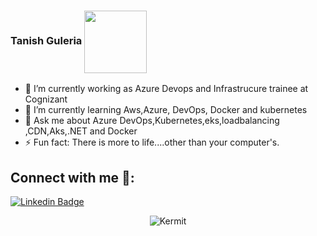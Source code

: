 
### Tanish Guleria <img align="center" src="https://media.giphy.com/media/xUPGcpMkPDfVUbZg52/giphy.gif" width="100">


- 🔭 I’m currently working as Azure Devops and Infrastrucure trainee at Cognizant
- 🌱 I’m currently learning Aws,Azure, DevOps, Docker and kubernetes
- 💬 Ask me about Azure DevOps,Kubernetes,eks,loadbalancing ,CDN,Aks,.NET and Docker
- ⚡ Fun fact: There is more to life....other than your computer's. 


## Connect with me 🔗:
[![Linkedin Badge](https://img.shields.io/badge/-Tanish__Guleria-blue?style=flat-square&logo=Linkedin&logoColor=white&link=https://www.linkedin.com/in/tanish-singh-guleria/)](https://www.linkedin.com/in/tanish-singh-guleria-45192014a) 

<p align="center"> <img src="https://media.giphy.com/media/HTZVeK0esRjyw/giphy.gif" alt="Kermit"/>

